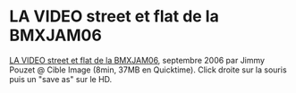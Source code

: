 # LA VIDEO street et flat de la BMXJAM06

[LA VIDEO street et flat de la BMXJAM06](./media/bmx-jam-06.mov), septembre 2006 par Jimmy Pouzet @ Cible Image (8min, 37MB en Quicktime). Click droite sur la souris puis un "save as" sur le HD.
